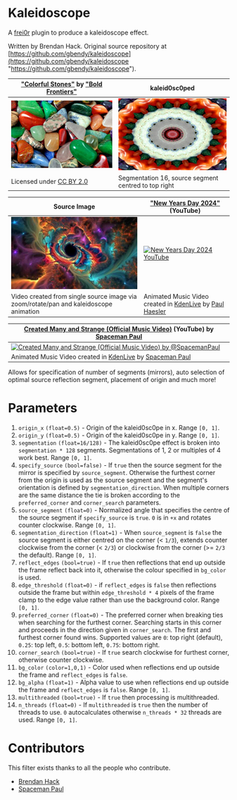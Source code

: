 # Kaleidoscope

A [frei0r](https://frei0r.dyne.org "frei0r") plugin to produce a kaleidoscope effect.

Written by Brendan Hack. Original source repository at [https://github.com/gbendy/kaleidoscope](https://github.com/gbendy/kaleidoscope "https://github.com/gbendy/kaleidoscope").

| ["Colorful Stones"](https://www.flickr.com/photos/82955120@N05/7995277667 "Colorful Stones") by ["Bold Frontiers"](https://www.flickr.com/photos/82955120@N05 "Bold Frontiers") | kaleid0sc0ped |
| - | - |
| [![Colorful Stones](colorful_stones-400.jpg)](colorful_stones.jpg)  | [![Kaleidoscoped Colorful Stones](colorful_stones-tr16-400.jpg)](colorful_stones-tr16.jpg)  |
|Licensed under [CC BY 2.0](https://creativecommons.org/licenses/by/2.0/?ref=ccsearch&atype=html "CC BY 2.0") | Segmentation 16, source segment centred to top right|

| Source Image | ["New Years Day 2024"](https://www.youtube.com/watch?v=9tZwRUTyD08 "New Years Day 2024)") (YouTube)|
| - | - |
| [![New Years Day 2024 Source](new-years-day-2024-source-480.jpg)](new-years-day-2024-source-480.jpg)  | [![New Years Day 2024 YouTube](https://img.youtube.com/vi/9tZwRUTyD08/0.jpg)](https://www.youtube.com/watch?v=9tZwRUTyD08)  |
| Video created from single source image via zoom/rotate/pan and kaleidoscope animation | Animated Music Video created in [KdenLive](https://kdenlive.org) by [Paul Haesler](https://www.youtube.com/@PaulHaesler) |

| [Created Many and Strange (Official Music Video)](https://www.youtube.com/watch?v=2r9ggSie1wI) (YouTube) by [Spaceman Paul](https://github.com/SpacemanPaul "Spaceman Paul") |
| --- | 
| [![Created Many and Strange (Official Music Video) by @SpacemanPaul](https://img.youtube.com/vi/2r9ggSie1wI/0.jpg)](https://www.youtube.com/watch?v=2r9ggSie1wI) |
| Animated Music Video created in [KdenLive](https://kdenlive.org) by [Spaceman Paul](https://www.youtube.com/channel/UCBVFfRZw4Vbk3j6mNCukztg) |

Allows for specification of number of segments (mirrors), auto selection of optimal source reflection segment, placement of origin and much more!

# Parameters

1. `origin_x` `(float=0.5)` - Origin of the kaleid0sc0pe in x. Range `[0, 1]`.
2. `origin_y` `(float=0.5)` - Origin of the kaleid0sc0pe in y. Range `[0, 1]`.
3. `segmentation` `(float=16/128)` - The kaleid0sc0pe effect is broken into `segmentation * 128` segments. Segmentations of 1, 2 or multiples of 4 work best. Range `[0, 1]`.
4. `specify_source` `(bool=false)` - If `true` then the source segment for the mirror is specified by `source_segment`. Otherwise the furthest corner from the origin is used as the source segment and the segment's orientation is defined by `segmentation_direction`. When multiple corners are the same distance the tie is broken according to the `preferred_corner` and `corner_search` parameters.
5. `source_segment` `(float=0)` - Normalized angle that specifies the centre of the source segment if `specify_source` is `true`. `0` is in `+x` and rotates counter clockwise. Range `[0, 1]`.
6. `segmentation_direction` `(float=1)` - When `source_segment` is `false` the source segment is either centred on the corner (< `1/3`), extends counter clockwise from the corner (< `2/3`) or clockwise from the corner (>= `2/3` the default). Range `[0, 1]`.
7. `reflect_edges` `(bool=true)` - If `true` then reflections that end up outside the frame reflect back into it, otherwise the colour specified in `bg_color` is used.
8. `edge_threshold` `(float=0)` - if `reflect_edges` is `false` then reflections outside the frame but within `edge_threshold * 4` pixels of the frame clamp to the edge value rather than use the background color. Range `[0, 1]`. 
9. `preferred_corner` `(float=0)` - The preferred corner when breaking ties when searching for the furthest corner. Searching starts in this corner and proceeds in the direction given in `corner_search`. The first and furthest corner found wins. Supported values are `0`: top right (default), `0.25`: top left, `0.5`: bottom left, `0.75`: bottom right.
10. `corner_search` `(bool=true)` - If `true` search clockwise for furthest corner, otherwise counter clockwise.
11. `bg_color` `(color=1,0,1)` - Color used when reflections end up outside the frame and `reflect_edges` is `false`.
12. `bg_alpha` `(float=1)` - Alpha value to use when reflections end up outside the frame and `reflect_edges` is `false`. Range `[0, 1]`.
13. `multithreaded` `(bool=true)` - If `true` then processing is multithreaded.
14. `n_threads` `(float=0)` - If `multithreaded` is `true` then the number of threads to use. `0` autocalculates otherwise `n_threads * 32` threads are used. Range `[0, 1]`.

# Contributors

This filter exists thanks to all the people who contribute.

- [Brendan Hack](https://github.com/gbendy "Brendan Hack")
- [Spaceman Paul](https://github.com/SpacemanPaul "Spaceman Paul")
